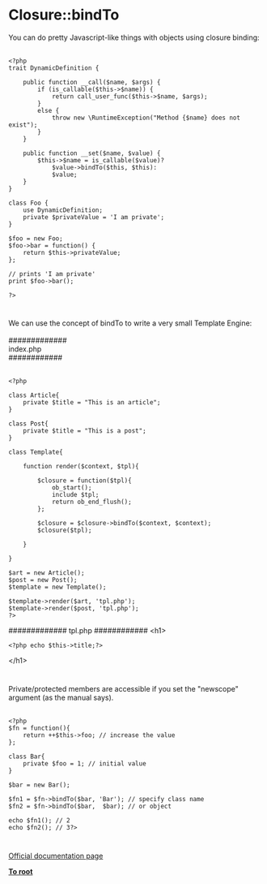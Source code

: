 # Closure::bindTo



You can do pretty Javascript-like things with objects using closure binding:<br><br>

```
<?php
trait DynamicDefinition {
    
    public function __call($name, $args) {
        if (is_callable($this->$name)) {
            return call_user_func($this->$name, $args);
        }
        else {
            throw new \RuntimeException("Method {$name} does not exist");
        }
    }
    
    public function __set($name, $value) {
        $this->$name = is_callable($value)? 
            $value->bindTo($this, $this): 
            $value;
    }
}

class Foo {
    use DynamicDefinition;
    private $privateValue = 'I am private';
}

$foo = new Foo;
$foo->bar = function() {
    return $this->privateValue;
};

// prints 'I am private'
print $foo->bar();

?>
```
  

#

We can use the concept of bindTo to write a very small Template Engine:<br><br>#############<br>index.php<br>############<br><br>

```
<?php

class Article{
    private $title = "This is an article";
}

class Post{
    private $title = "This is a post";
}

class Template{

    function render($context, $tpl){

        $closure = function($tpl){
            ob_start();
            include $tpl;
            return ob_end_flush();
        };

        $closure = $closure->bindTo($context, $context);
        $closure($tpl);

    }

}

$art = new Article();
$post = new Post();
$template = new Template();

$template->render($art, 'tpl.php');
$template->render($post, 'tpl.php');
?>
```


#############
tpl.php
############
&lt;h1&gt;

```
<?php echo $this->title;?>
```
&lt;/h1&gt;  

#

Private/protected members are accessible if you set the "newscope" argument (as the manual says).<br><br>

```
<?php
$fn = function(){
    return ++$this->foo; // increase the value
};

class Bar{
    private $foo = 1; // initial value
}

$bar = new Bar();

$fn1 = $fn->bindTo($bar, 'Bar'); // specify class name
$fn2 = $fn->bindTo($bar,  $bar); // or object

echo $fn1(); // 2
echo $fn2(); // 3?>
```
  

#

[Official documentation page](https://www.php.net/manual/en/closure.bindto.php)

**[To root](/README.md)**